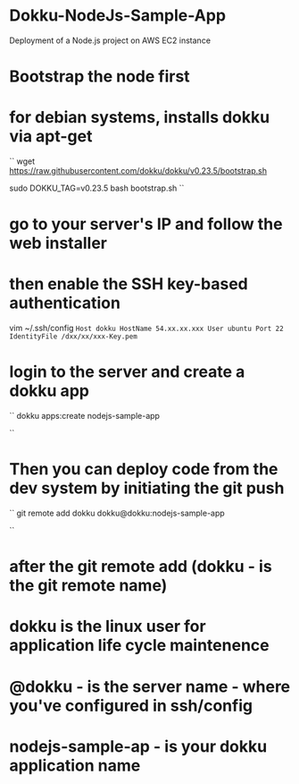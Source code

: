 # Dokku-NodeJs-Sample-App
Deployment of a Node.js project on AWS EC2 instance

# Bootstrap the node first
 # for debian systems, installs dokku via apt-get
``
  wget https://raw.githubusercontent.com/dokku/dokku/v0.23.5/bootstrap.sh

  sudo DOKKU_TAG=v0.23.5 bash bootstrap.sh
``
 # go to your server's IP and follow the web installer


# then enable the SSH key-based authentication
vim ~/.ssh/config
``
Host dokku
    HostName 54.xx.xx.xxx
    User ubuntu
    Port 22
    IdentityFile /dxx/xx/xxx-Key.pem
``
# login to the server and create a dokku app
``
dokku apps:create nodejs-sample-app

``

# Then you can deploy code from the dev system by initiating the git push
``
 git remote add dokku dokku@dokku:nodejs-sample-app

 ``
 # after the git remote add (dokku - is the git remote name)
 # dokku is the linux user for application life cycle maintenence
 # @dokku - is the server name - where you've configured in ssh/config
 # nodejs-sample-ap - is your dokku application name 